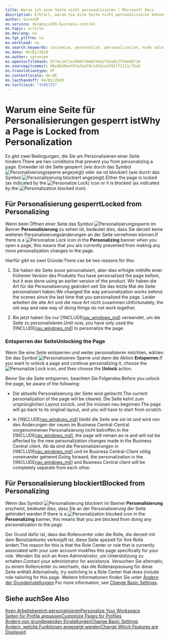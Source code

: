 ```yaml
---
title: Warum ich eine Seite nicht personalisieren | Microsoft Docs
description: Erklärt, warum Sie eine Seite nicht personalisieren können und was Sie tun können, um sie zu entsperren, sodass Sie sie anpassen können.
author: SorenGP
ms.service: dynamics365-business-central
ms.topic: article
ms.devlang: na
ms.tgt_pltfrm: na
ms.workload: na
ms.search.keywords: customize, personalize, personalization, hide columns, remove fields, move fields
ms.date: 04/01/2020
ms.author: sgroespe
ms.openlocfilehash: 9774c3472a70967f6b0250e2f02e817f26e9b710
ms.sourcegitcommit: 88e4b30eaf6fa32af0c1452ce2f85ff1111c75e2
ms.translationtype: HT
ms.contentlocale: de-DE
ms.lasthandoff: 04/01/2020
ms.locfileid: "3195723"
---
```

# <a name="why-a-page-is-locked-from-personalization"></a><span data-ttu-id="b4a08-103">Warum eine Seite für Personalisierungen gesperrt ist</span><span class="sxs-lookup"><span data-stu-id="b4a08-103">Why a Page is Locked from Personalization</span></span>

<span data-ttu-id="b4a08-104">Es gibt zwei Bedingungen, die Sie am Personalisieren einer Seite hindern.</span><span class="sxs-lookup"><span data-stu-id="b4a08-104">There are two conditions that prevent you from personalizing a page.</span></span> <span data-ttu-id="b4a08-105">Entweder ist die Seite gesperrt (wie durch das Symbol ![Personalisierungssperre](media/personalization-lock-icon.png "Personalisieren sperren") angezeigt) oder sie ist blockiert (wie durch das Symbol ![Personalisierung blockiert](media/personalization-blocked-icon.png "Personalisierung blockiert") angezeigt).</span><span class="sxs-lookup"><span data-stu-id="b4a08-105">Either the page is locked (as indicated by the ![Personalize Lock](media/personalization-lock-icon.png "Personalize lock")) icon or it is blocked (as indicated by the ![Personalization blocked](media/personalization-blocked-icon.png "Personalization blocked") icon).</span></span>

## <a name="locked-from-personalizing"></a><span data-ttu-id="b4a08-106">Für Personalisierung gesperrt</span><span class="sxs-lookup"><span data-stu-id="b4a08-106">Locked from Personalizing</span></span>

<span data-ttu-id="b4a08-107">Wenn beim Öffnen einer Seite das Symbol ![Personalisierungssperre](media/personalization-lock-icon.png "Personalisieren sperren") im Banner **Personalisierung** zu sehen ist, bedeutet dies, dass Sie derzeit keine weiteren Personalisierungsänderungen an der Seite vornehmen können.</span><span class="sxs-lookup"><span data-stu-id="b4a08-107">If there is a ![Personalize Lock](media/personalization-lock-icon.png "Personalize lock") icon in the **Personalizing** banner when you open a page, this means that you are currently prevented from making any more personalization changes to the page.</span></span>

<!-- This is because we changed the way personalization works behind the scenes since the last time that you personalized the page. Unfortunately, the old way and new of doing things do not work together.

The page currently includes the last personalization changes that you made. If you want to continue personalizing the page, then you can choose the lock icon and then **Unlock**. Just be aware that if you choose to unlock the page, the current personalization of the page will be cleared, and you will have to start from scratch.
-->

<span data-ttu-id="b4a08-108">Hierfür gibt es zwei Gründe:</span><span class="sxs-lookup"><span data-stu-id="b4a08-108">There can be two reasons for this:</span></span>

1. <span data-ttu-id="b4a08-109">Sie haben die Seite zuvor personalisiert, aber dies erfolgte mithilfe einer früheren Version des Produkts.</span><span class="sxs-lookup"><span data-stu-id="b4a08-109">You have personalized the page before, but it was done using an earlier version of the product.</span></span> <span data-ttu-id="b4a08-110">Wir haben die Art für die Personalisierung geändert seit Sie das letzte Mal die Seite personalisiert haben.</span><span class="sxs-lookup"><span data-stu-id="b4a08-110">We changed the way personalization works behind the scenes since the last time that you personalized the page.</span></span> <span data-ttu-id="b4a08-111">Leider arbeiten die alte Art und die neue Art nicht zusammen.</span><span class="sxs-lookup"><span data-stu-id="b4a08-111">Unfortunately, the old way and new way of doing things do not work together.</span></span>

2. <span data-ttu-id="b4a08-112">Bis jetzt haben Sie nur [!INCLUDE[nav_windows_md](includes/nav_windows_md.md)] verwendet, um die Seite zu personalisieren.</span><span class="sxs-lookup"><span data-stu-id="b4a08-112">Until now, you have only used the [!INCLUDE[nav_windows_md](includes/nav_windows_md.md)] to personalize the page.</span></span>

### <a name="unlocking-the-page"></a><span data-ttu-id="b4a08-113">Entsperren der Seite</span><span class="sxs-lookup"><span data-stu-id="b4a08-113">Unlocking the Page</span></span>

<span data-ttu-id="b4a08-114">Wenn Sie eine Seite entsperren und weiter personalisieren möchten, wählen Sie das Symbol ![Personalisieren Sperre](media/personalization-lock-icon.png "Personalisieren sperren") und dann die Aktion **Entsperren**.</span><span class="sxs-lookup"><span data-stu-id="b4a08-114">If you want to unlock a page and continue personalizing it, choose the ![Personalize Lock](media/personalization-lock-icon.png "Personalize lock") icon, and then choose the **Unlock** action.</span></span>  

<span data-ttu-id="b4a08-115">Bevor Sie die Seite entsperren, beachten Sie Folgendes:</span><span class="sxs-lookup"><span data-stu-id="b4a08-115">Before you unlock the page, be aware of the following:</span></span>

- <span data-ttu-id="b4a08-116">Die aktuelle Personalisierung der Seite wird gelöscht.</span><span class="sxs-lookup"><span data-stu-id="b4a08-116">The current personalization of the page will be cleared.</span></span> <span data-ttu-id="b4a08-117">Die Seite kehrt zum ursprünglichen Layout zurück, und Sie müssen neu beginnen.</span><span class="sxs-lookup"><span data-stu-id="b4a08-117">The page will go back to its original layout, and you will have to start from scratch.</span></span>

- <span data-ttu-id="b4a08-118">In [!INCLUDE[nav_windows_md](includes/nav_windows_md.md)] bleibt die Seite wie sie ist und wird von den Änderungen der neuen im Business Central-Central vorgenommenen Personalisierung nicht betroffen.</span><span class="sxs-lookup"><span data-stu-id="b4a08-118">In the [!INCLUDE[nav_windows_md](includes/nav_windows_md.md)], the page will remain as-is and will not be affected by the new personalization changes made in the Business Central client.</span></span> <span data-ttu-id="b4a08-119">Ab da sind die Personalisierungen in [!INCLUDE[nav_windows_md](includes/nav_windows_md.md)] und im Business Central-Client völlig voneinander getrennt.</span><span class="sxs-lookup"><span data-stu-id="b4a08-119">Going forward, the personalization in the [!INCLUDE[nav_windows_md](includes/nav_windows_md.md)] and Business Central client will be completely separate from each other.</span></span>

## <a name="blocked-from-personalizing"></a><span data-ttu-id="b4a08-120">Für Personalisierung blockiert</span><span class="sxs-lookup"><span data-stu-id="b4a08-120">Blocked from Personalizing</span></span>

<span data-ttu-id="b4a08-121">Wenn das Symbol ![Personalisierung blockiert](media/personalization-blocked-icon.png "Personalisierung blockiert") im Banner **Personalisierung** erscheint, bedeutet dies, dass Sie an der Personalisierung der Seite gehindert werden.</span><span class="sxs-lookup"><span data-stu-id="b4a08-121">If there is a ![Personalization blocked](media/personalization-blocked-icon.png "Personalization blocked") icon in the **Personalizing** banner, this means that you are blocked from doing any personalization to the page.</span></span>

<!-- Only text is translated, so removing this image for non-English UX reasons.  ![Personalize blocked](media/personalization-blocked.png "Personalize lock") -->

<span data-ttu-id="b4a08-122">Der Grund dafür ist, dass das Rollencenter oder die Rolle, die derzeit mit dem Benutzerkonto verknüpft ist, diese Seite speziell für Ihre Rolle ändert.</span><span class="sxs-lookup"><span data-stu-id="b4a08-122">The reason for this is that the Role Center or role that is currently associated with your user account modifies this page specifically for your role.</span></span> <span data-ttu-id="b4a08-123">Wenden Sie sich an Ihren Administrator, um Unterstützung zu erhalten.</span><span class="sxs-lookup"><span data-stu-id="b4a08-123">Contact your administrator for assistance.</span></span> <span data-ttu-id="b4a08-124">Versuchen Sie alternativ, zu einem Rollencenter zu wechseln, das die Rollenanpassung für diese Seite enthält.</span><span class="sxs-lookup"><span data-stu-id="b4a08-124">Alternatively, try switching to a Role Center that does include role-tailoring for this page.</span></span> <span data-ttu-id="b4a08-125">Weitere Informationen finden Sie unter [Ändern der Grundeinstellungen](ui-change-basic-settings.md).</span><span class="sxs-lookup"><span data-stu-id="b4a08-125">For more information, see [Change Basic Settings](ui-change-basic-settings.md).</span></span>

## <a name="see-also"></a><span data-ttu-id="b4a08-126">Siehe auch</span><span class="sxs-lookup"><span data-stu-id="b4a08-126">See Also</span></span>
[<span data-ttu-id="b4a08-127">Ihren Arbeitsbereich personalisieren</span><span class="sxs-lookup"><span data-stu-id="b4a08-127">Personalize Your Workspace</span></span>](ui-personalization-user.md)  
[<span data-ttu-id="b4a08-128">Seiten für Profile anpassen</span><span class="sxs-lookup"><span data-stu-id="b4a08-128">Customize Pages for Profiles</span></span>](ui-personalization-manage.md)  
[<span data-ttu-id="b4a08-129">Ändern von grundlegenden Einstellungen</span><span class="sxs-lookup"><span data-stu-id="b4a08-129">Change Basic Settings</span></span>](ui-change-basic-settings.md)  
[<span data-ttu-id="b4a08-130">Ändern, welche Funktionen angezeigt werden</span><span class="sxs-lookup"><span data-stu-id="b4a08-130">Change Which Features are Displayed</span></span>](ui-experiences.md)  
